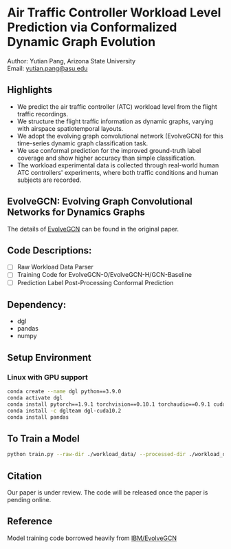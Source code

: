 # Air Traffic Controller Workload Level Prediction via Conformalized Dynamic Graph Evolution
Author: Yutian Pang, Arizona State University <br>
Email: yutian.pang@asu.edu

## Highlights
- We predict the air traffic controller (ATC) workload level from the flight traffic recordings. 
- We structure the flight traffic information as dynamic graphs, varying with airspace spatiotemporal layouts. 
- We adopt the evolving graph convolutional network (EvolveGCN) for this time-series dynamic graph classification task. 
- We use conformal prediction for the improved ground-truth label coverage and show higher accuracy than simple classification.  
- The workload experimental data is collected through real-world human ATC controllers' experiments, where both traffic conditions and human subjects are recorded.

## EvolveGCN: Evolving Graph Convolutional Networks for Dynamics Graphs
The details of [EvolveGCN](https://arxiv.org/abs/1902.10191) can be found in the original paper. 

## Code Descriptions:
- [ ] Raw Workload Data Parser
- [ ] Training Code for EvolveGCN-O/EvolveGCN-H/GCN-Baseline
- [ ] Prediction Label Post-Processing Conformal Prediction

## Dependency:
* dgl
* pandas
* numpy

## Setup Environment
### Linux with GPU support
```bash
conda create --name dgl python==3.9.0
conda activate dgl
conda install pytorch==1.9.1 torchvision==0.10.1 torchaudio==0.9.1 cudatoolkit=10.2 -c pytorch
conda install -c dglteam dgl-cuda10.2
conda install pandas
```
## To Train a Model
```bash
python train.py --raw-dir ./workload_data/ --processed-dir ./workload_data/processed --eval-class-id 0 --gpu 7
```

## Citation
Our paper is under review. The code will be released once the paper is pending online. 

## Reference
Model training code borrowed heavily from [IBM/EvolveGCN](https://github.com/IBM/EvolveGCN)  

